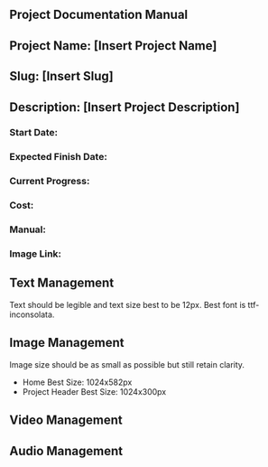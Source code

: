 ## Project Documentation Manual

## Project Name: [Insert Project Name]
## Slug: [Insert Slug]
## Description: [Insert Project Description]

### Start Date:
### Expected Finish Date:

### Current Progress:
### Cost:
### Manual:
### Image Link:

## Text Management

Text should be legible and text size best to be 12px. Best font is ttf-inconsolata.

## Image Management

Image size should be as small as possible but still retain clarity.
* Home Best Size: 1024x582px
* Project Header Best Size: 1024x300px

## Video Management

## Audio Management
